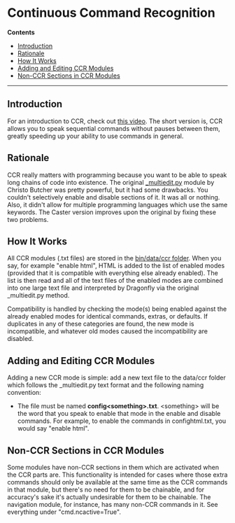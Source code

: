 # Continuous Command Recognition

**Contents**
* [Introduction](#introduction)
* [Rationale](#rationale)
* [How It Works](#how-it-works)
* [Adding and Editing CCR Modules](#adding-and-editing-ccr-modes)
* [Non-CCR Sections in CCR Modules](#non-ccr-sections-in-ccr-modules)

***
## Introduction
For an introduction to CCR, check out [this video](http://www.youtube.com/watch?v=g3c5H7sAbBQ). The short version is, CCR allows you to speak sequential commands without pauses between them, greatly speeding up your ability to use commands in general.

## Rationale
CCR really matters with programming because you want to be able to speak long chains of code into existence. The original [_multiedit.py](https://code.google.com/p/dragonfly-modules/source/browse/trunk/command-modules/_multiedit.py) module by Christo Butcher was pretty powerful, but it had some drawbacks. You couldn't selectively enable and disable sections of it. It was all or nothing. Also, it didn't allow for multiple programming languages which use the same keywords. The Caster version improves upon the original by fixing these two problems.

## How It Works
All CCR modules (.txt files) are stored in the [bin/data/ccr folder](https://github.com/synkarius/caster/tree/master/caster/bin/data/ccr). When you say, for example "enable html", HTML is added to the list of enabled modes (provided that it is compatible with everything else already enabled). The list is then read and all of the text files of the enabled modes are combined into one large text file and interpreted by Dragonfly via the original _multiedit.py method.

Compatibility is handled by checking the mode(s) being enabled against the already enabled modes for identical commands, extras, or defaults. If duplicates in any of these categories are found, the new mode is incompatible, and whatever old modes caused the incompatibility are disabled.

## Adding and Editing CCR Modules
Adding a new CCR mode is simple: add a new text file to the data/ccr folder which follows the _multiedit.py text format and the following naming convention:
* The file must be named **config\<something\>.txt**. \<something\> will be the word that you speak to enable that mode in the enable and disable commands. For example, to enable the commands in confightml.txt, you would say "enable html".

## Non-CCR Sections in CCR Modules
Some modules have non-CCR sections in them which are activated when the CCR parts are. This functionality is intended for cases where those extra commands should only be available at the same time as the CCR commands in that module, but there's no need for them to be chainable, and for accuracy's sake it's actually undesirable for them to be chainable. The navigation module, for instance, has many non-CCR commands in it. See everything under "cmd.ncactive=True".